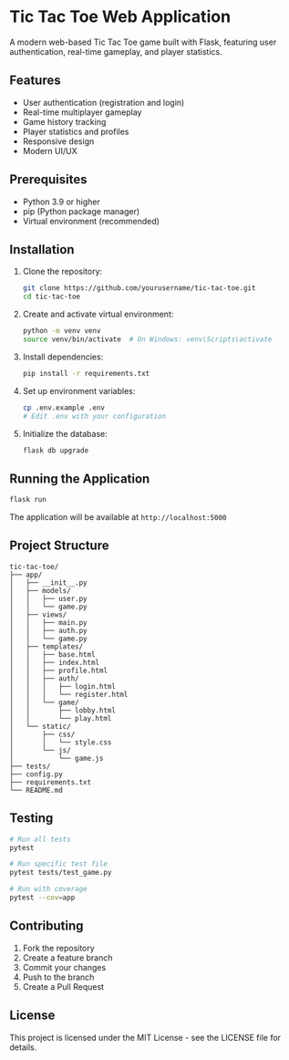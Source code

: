 # Tic Tac Toe Web Application

A modern web-based Tic Tac Toe game built with Flask, featuring user authentication, real-time gameplay, and player statistics.

## Features

- User authentication (registration and login)
- Real-time multiplayer gameplay
- Game history tracking
- Player statistics and profiles
- Responsive design
- Modern UI/UX

## Prerequisites

- Python 3.9 or higher
- pip (Python package manager)
- Virtual environment (recommended)

## Installation

1. Clone the repository:
   ```bash
   git clone https://github.com/yourusername/tic-tac-toe.git
   cd tic-tac-toe
   ```

2. Create and activate virtual environment:
   ```bash
   python -m venv venv
   source venv/bin/activate  # On Windows: venv\Scripts\activate
   ```

3. Install dependencies:
   ```bash
   pip install -r requirements.txt
   ```

4. Set up environment variables:
   ```bash
   cp .env.example .env
   # Edit .env with your configuration
   ```

5. Initialize the database:
   ```bash
   flask db upgrade
   ```

## Running the Application

```bash
flask run
```

The application will be available at `http://localhost:5000`

## Project Structure

```
tic-tac-toe/
├── app/
│   ├── __init__.py
│   ├── models/
│   │   ├── user.py
│   │   └── game.py
│   ├── views/
│   │   ├── main.py
│   │   ├── auth.py
│   │   └── game.py
│   ├── templates/
│   │   ├── base.html
│   │   ├── index.html
│   │   ├── profile.html
│   │   ├── auth/
│   │   │   ├── login.html
│   │   │   └── register.html
│   │   └── game/
│   │       ├── lobby.html
│   │       └── play.html
│   └── static/
│       ├── css/
│       │   └── style.css
│       └── js/
│           └── game.js
├── tests/
├── config.py
├── requirements.txt
└── README.md
```

## Testing

```bash
# Run all tests
pytest

# Run specific test file
pytest tests/test_game.py

# Run with coverage
pytest --cov=app
```

## Contributing

1. Fork the repository
2. Create a feature branch
3. Commit your changes
4. Push to the branch
5. Create a Pull Request

## License

This project is licensed under the MIT License - see the LICENSE file for details. 
